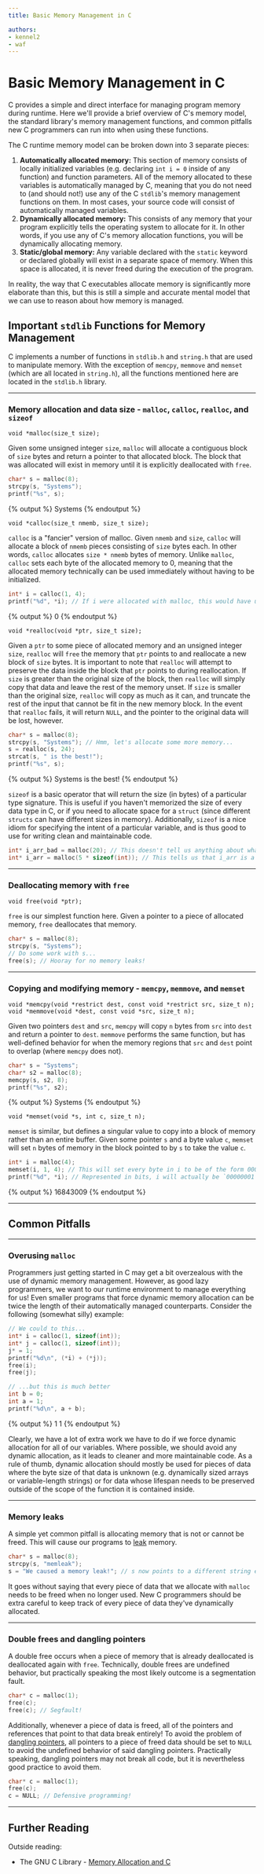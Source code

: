 ```yaml
---
title: Basic Memory Management in C

authors:
- kennel2
- waf
---
```


<link rel="stylesheet" href="https://cdnjs.cloudflare.com/ajax/libs/prism-themes/1.9.0/prism-a11y-dark.min.css" integrity="sha512-bd1K4DEquIavX49RSZHIE0Ye6RFOVlGLhtGow9KDbLYqOd/ufhshkP0GoJoVR1jqj7FmOffvVIKuq1tcXlN9ZA==" crossorigin="anonymous" referrerpolicy="no-referrer" /> 

# Basic Memory Management in C

C provides a simple and direct interface for managing program memory during runtime. Here we'll provide a brief overview of C's memory model, the standard library's memory management functions, and common pitfalls new C programmers can run into when using these functions.

The C runtime memory model can be broken down into 3 separate pieces:
1. **Automatically allocated memory:** This section of memory consists of locally initialized variables (e.g. declaring `int i = 0` inside of any function) and function parameters. All of the memory allocated to these variables is automatically managed by C, meaning that you do not need to (and should not!) use any of the C `stdlib`'s memory management functions on them. In most cases, your source code will consist of automatically managed variables. 
2. **Dynamically allocated memory:** This consists of any memory that your program explicitly tells the operating system to allocate for it. In other words, if you use any of C's memory allocation functions, you will be dynamically allocating memory.
3. **Static/global memory:** Any variable declared with the `static` keyword or declared globally will exist in a separate space of memory. When this space is allocated, it is never freed during the execution of the program. 

In reality, the way that C executables allocate memory is significantly more elaborate than this, but this is still a simple and accurate mental model that we can use to reason about how memory is managed.

## Important `stdlib` Functions for Memory Management

C implements a number of functions in `stdlib.h` and `string.h` that are used to manipulate memory. With the exception of `memcpy`, `memmove` and `memset` (which are all located in `string.h`), all the functions mentioned here are located in the `stdlib.h` library.

<hr class="solid">

### Memory allocation and data size - `malloc`, `calloc`, `realloc`, and `sizeof`

```
void *malloc(size_t size);
```

Given some unsigned integer `size`, `malloc` will allocate a contiguous block of `size` bytes and return a pointer to that allocated block. The block that was allocated will exist in memory until it is explicitly deallocated with `free`.

```c
char* s = malloc(8);
strcpy(s, "Systems");
printf("%s", s);
```
{% output %}
Systems
{% endoutput %}

```
void *calloc(size_t nmemb, size_t size);
```

`calloc` is a "fancier" version of malloc. Given `nmemb` and `size`, `calloc` will allocate a block of `nmemb` pieces consisting of `size` bytes each. In other words, `calloc` allocates `size * nmemb` bytes of memory. Unlike `malloc`, `calloc` sets each byte of the allocated memory to 0, meaning that the allocated memory technically can be used immediately without having to be initialized.

```c
int* i = calloc(1, 4);
printf("%d", *i); // If i were allocated with malloc, this would have undefined behavior!
```
{% output %}
0
{% endoutput %}

```
void *realloc(void *ptr, size_t size);
```

Given a `ptr` to some piece of allocated memory and an unsigned integer `size`, `realloc` will `free` the memory that `ptr` points to and reallocate a new block of `size` bytes. It is important to note that `realloc` will attempt to preserve the data inside the block that `ptr` points to during reallocation. If `size` is greater than the original size of the block, then `realloc` will simply copy that data and leave the rest of the memory unset. If `size` is smaller than the original size, `realloc` will copy as much as it can, and truncate the rest of the input that cannot be fit in the new memory block. In the event that `realloc` fails, it will return `NULL`, and the pointer to the original data will be lost, however.

```c
char* s = malloc(8);
strcpy(s, "Systems"); // Hmm, let's allocate some more memory...
s = realloc(s, 24);
strcat(s, " is the best!");
printf("%s", s);
```
{% output %}
Systems is the best!
{% endoutput %}

`sizeof` is a basic operator that will return the size (in bytes) of a particular type signature. This is useful if you haven't memorized the size of every data type in C, or if you need to allocate space for a `struct` (since different `structs` can have different sizes in memory). Additionally, `sizeof` is a nice idiom for specifying the intent of a particular variable, and is thus good to use for writing clean and maintainable code.

```c
int* i_arr_bad = malloc(20); // This doesn't tell us anything about what this variable actually is!
int* i_arr = malloc(5 * sizeof(int)); // This tells us that i_arr is a buffer holding 5 ints!
```

<hr class="solid">

### Deallocating memory with `free`

```
void free(void *ptr);
```

`free` is our simplest function here. Given a pointer to a piece of allocated memory, `free` deallocates that memory.

```c
char* s = malloc(8);
strcpy(s, "Systems");
// Do some work with s...
free(s); // Hooray for no memory leaks!
```

<hr class="solid">

### Copying and modifying memory - `memcpy`, `memmove`, and `memset`

```
void *memcpy(void *restrict dest, const void *restrict src, size_t n);
void *memmove(void *dest, const void *src, size_t n);
```

Given two pointers `dest` and `src`, `memcpy` will copy `n` bytes from `src` into `dest` and return a pointer to `dest`. `memmove` performs the same function, but has well-defined behavior for when the memory regions that `src` and `dest` point to overlap (where `memcpy` does not).

```c
char* s = "Systems";
char* s2 = malloc(8);
memcpy(s, s2, 8);
printf("%s", s2);
```
{% output %}
Systems
{% endoutput %}

```
void *memset(void *s, int c, size_t n);
```

`memset` is similar, but defines a singular value to copy into a block of memory rather than an entire buffer. Given some pointer `s` and a byte value `c`, `memset` will set `n` bytes of memory in the block pointed to by `s` to take the value `c`.

```c
int* i = malloc(4);
memset(i, 1, 4); // This will set every byte in i to be of the form 00000001.
printf("%d", *i); // Represented in bits, i will actually be `00000001 00000001 00000001 00000001`
```
{% output %}
16843009
{% endoutput %}

<hr class="solid"> 

## Common Pitfalls

<hr class="solid"> 

### Overusing `malloc`

Programmers just getting started in C may get a bit overzealous with the use of dynamic memory management. However, as good lazy programmers, we want to our runtime environment to manage everything for us! Even smaller programs that force dynamic memory allocation can be twice the length of their automatically managed counterparts. Consider the following (somewhat silly) example:

```c
// We could to this...
int* i = calloc(1, sizeof(int));
int* j = calloc(1, sizeof(int));
j* = 1;
printf("%d\n", (*i) + (*j));
free(i);
free(j);

// ...but this is much better
int b = 0;
int a = 1;
printf("%d\n", a + b);
```
{% output %}
1
1
{% endoutput %}

Clearly, we have a lot of extra work we have to do if we force dynamic allocation for all of our variables. Where possible, we should avoid any dynamic allocation, as it leads to cleaner and more maintainable code. As a rule of thumb, dynamic allocation should mostly be used for pieces of data where the byte size of that data is unknown (e.g. dynamically sized arrays or variable-length strings) or for data whose lifespan needs to be preserved outside of the scope of the function it is contained inside.

<hr class="solid"> 

### Memory leaks

A simple yet common pitfall is allocating memory that is not or cannot be freed. This will cause our programs to [leak](https://en.wikipedia.org/wiki/Memory_leak) memory. 

```c
char* s = malloc(8);
strcpy(s, "memleak");
s = "We caused a memory leak!"; // s now points to a different string entirely, and the pointer to "memleak" can't be recovered to free it
```

It goes without saying that every piece of data that we allocate with `malloc` needs to be freed when no longer used. New C programmers should be extra careful to keep track of every piece of data they've dynamically allocated.

<hr class="solid">

### Double frees and dangling pointers 

A double free occurs when a piece of memory that is already deallocated is deallocated again with `free`. Technically, double frees are undefined behavior, but practically speaking the most likely outcome is a segmentation fault.

```c
char* c = malloc(1);
free(c);
free(c); // Segfault!
```

Additionally, whenever a piece of data is freed, all of the pointers and references that point to that data break entirely! To avoid the problem of [dangling pointers](https://en.wikipedia.org/wiki/Dangling_pointer), all pointers to a piece of freed data should be set to `NULL` to avoid the undefined behavior of said dangling pointers. Practically speaking, dangling pointers may not break all code, but it is nevertheless good practice to avoid them.

```c
char* c = malloc(1);
free(c);
c = NULL; // Defensive programming!
```

<hr class="solid">

## Further Reading

Outside reading:
- The GNU C Library - [Memory Allocation and C](https://www.gnu.org/software/libc/manual/html_node/Memory-Allocation-and-C.html)
